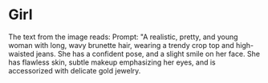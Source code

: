 # Girl
The text from the image reads:  Prompt: "A realistic, pretty, and young woman with long, wavy brunette hair, wearing a trendy crop top and high-waisted jeans. She has a confident pose, and a slight smile on her face. She has flawless skin, subtle makeup emphasizing her eyes, and is accessorized with delicate gold jewelry. 
